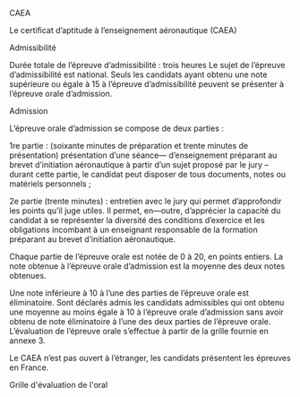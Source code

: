 CAEA

Le certificat d’aptitude à l’enseignement aéronautique (CAEA)

Admissibilité 

Durée totale de l’épreuve d’admissibilité : trois heures
Le sujet de l’épreuve d’admissibilité est national. 
Seuls les candidats ayant obtenu une note supérieure ou égale à 15 à l’épreuve d’admissibilité peuvent se présenter à l’épreuve orale d’admission.

Admission

L’épreuve orale d’admission se compose de deux parties :

1re partie : (soixante minutes de préparation et trente minutes de présentation) présentation d’une séance— d’enseignement préparant au brevet d’initiation aéronautique à partir d’un sujet proposé par le jury – durant cette
partie, le candidat peut disposer de tous documents, notes ou matériels personnels ;

2e partie (trente minutes) : entretien avec le jury qui permet d’approfondir les points qu’il juge utiles. Il permet, en—outre, d’apprécier la capacité du candidat à se représenter la diversité des conditions d’exercice et les obligations
incombant à un enseignant responsable de la formation préparant au brevet d’initiation aéronautique.

Chaque partie de l’épreuve orale est notée de 0 à 20, en points entiers. La note obtenue à l’épreuve orale d’admission est la
moyenne des deux notes obtenues.

Une note inférieure à 10 à l’une des parties de l’épreuve orale est éliminatoire.
Sont déclarés admis les candidats admissibles qui ont obtenu une moyenne au moins égale à 10 à l’épreuve orale d’admission sans avoir obtenu de note éliminatoire à l’une des deux parties de l’épreuve orale.
L’évaluation de l’épreuve orale s’effectue à partir de la grille fournie en annexe 3.

Le CAEA n’est pas ouvert à l’étranger, les candidats présentent les épreuves en France.

Grille d'évaluation de l'oral